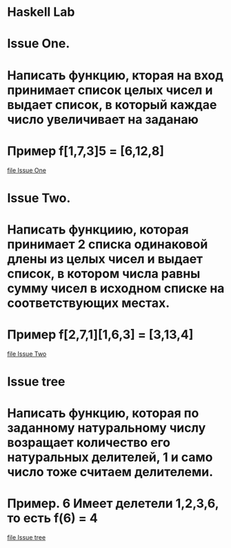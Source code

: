 # Haskell Lab

# Issue One.
#   Написать функцию, кторая на вход принимает список целых чисел и выдает список, в который каждае число увеличивает на заданаю
# Пример f[1,7,3]5 = [6,12,8]

[file Issue One](https://link)



# Issue Two.
# Написать функциию, которая принимает 2 списка одинаковой длены из целых чисел и выдает список, в котором числа равны сумму чисел в исходном списке на соответствующих местах.

# Пример f[2,7,1][1,6,3] = [3,13,4]

[file Issue Two](https://link)


# Issue tree
# Написать функцию, которая по заданному натуральному числу возращает количество его натуральных делителей, 1 и само число тоже считаем делителеми.

# Пример. 6 Имеет делетели 1,2,3,6, то есть f(6) = 4

[file Issue tree](https://link)